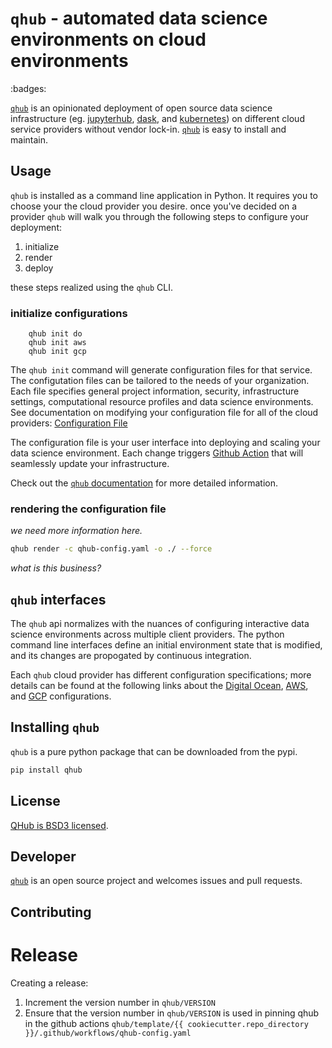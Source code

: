 # `qhub` - automated data science environments on cloud environments

:badges:

[`qhub`][qhub] is an opinionated deployment of open source data science infrastructure (eg. [jupyterhub], [dask], and [kubernetes]) on different cloud service providers without vendor lock-in. [`qhub`][qhub] is easy to install and maintain.

## Usage

`qhub` is installed as a command line application in Python. It requires you to choose your the cloud provider you desire. once you've decided on a provider `qhub` will walk you through the following steps to configure your deployment:

1. initialize
2. render
3. deploy

these steps realized using the `qhub` CLI.

### initialize configurations

        qhub init do
        qhub init aws
        qhub init gcp

The `qhub init` command will generate configuration files for that service. The configutation files can be tailored to the needs of your organization. Each file specifies general project information, security, infrastructure settings, computational resource profiles and data science environments. See documentation on modifying your configuration file for all of the cloud providers: [Configuration File](https://github.com/Quansight/qhub/blob/master/docs/docs/aws/configuration.md) 

The configuration file is your user interface into deploying and scaling your data science environment. Each change triggers [Github Action] that will seamlessly update your infrastructure.

Check out the [`qhub` documentation][docs] for more detailed information.

### rendering the configuration file

_we need more information here._

```bash
qhub render -c qhub-config.yaml -o ./ --force
```

_what is this business?_

## `qhub` interfaces

The `qhub` api normalizes with the nuances of configuring interactive data science environments across multiple client providers. The python command line interfaces define an initial environment state that is modified, and its changes are propogated by continuous integration.

Each `qhub` cloud provider has different configuration specifications; more details can be found at the following links about the [Digital Ocean], [AWS], and [GCP] configurations.


## Installing `qhub`

`qhub` is a pure python package that can be downloaded from the pypi.

```bash
pip install qhub
```


## License

[QHub is BSD3 licensed](LICENSE).

## Developer

[`qhub`][qhub gh] is an open source project and welcomes issues and pull requests.

## Contributing

# Release

Creating a release:

1. Increment the version number in `qhub/VERSION`
2. Ensure that the version number in `qhub/VERSION` is used in pinning qhub in the github actions `qhub/template/{{ cookiecutter.repo_directory }}/.github/workflows/qhub-config.yaml`

[jupyterhub]: https://jupyter.org/hub "A multi-user version of the notebook designed for companies, classrooms and research labs"
[dask]: https://docs.dask.org/ "Dask is a flexible library for parallel computing in Python."
[kubernetes]: https://kubernetes.io/ "Automated container deployment, scaling, and management"
[qhub]: https://qhub.dev/ ""
[Github Action]: https://github.com/features/actions
[Digital Ocean]: https://www.digitalocean.com/ "digital ocean"
[AWS]: https://aws.amazon.com/ "amazon web services"
[GCP]: https://cloud.google.com/ "google cloud provider"
[qhub gh]: https://github.com/Quansight/qhub "qhub github page"
[docs]: https://qhub.dev/ "qhub documentation"